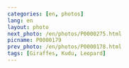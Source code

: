 ```yaml
---
categories: [en, photos]
lang: en
layout: photo
next_photo: /en/photos/P0000275.html
picname: P0000179
prev_photo: /en/photos/P0000178.html
tags: [Giraffes, Kudu, Leopard]
---
```


